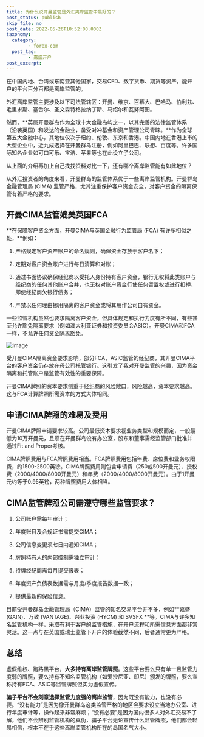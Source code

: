 ```yaml
---
title: 为什么说开曼监管是外汇离岸监管中最好的？
post_status: publish
skip_file: no
post_date: 2022-05-26T10:52:00.000Z
taxonomy:
  category:
        - forex-com
  post_tag:
        - 嘉盛开户
post_excerpt: 
---
```

在中国内地、台湾或东南亚其他国家，交易CFD、数字货币、期货等资产，能开户的平台百分百都是离岸监管的。

外汇离岸监管主要涉及以下司法管辖区：开曼、维京、百慕大、巴哈马、伯利兹、毛里求斯、塞舌尔、圣文森特格拉纳丁斯、马绍尔和瓦努阿图。

然而，**英属开曼群岛作为全球十大金融岛屿之一，以其完善的法律监管体系（沿袭英国）和发达的金融业，备受对冲基金和资产管理公司青睐。**作为全球第五大金融中心，其地位仅次于纽约、伦敦、东京和香港。中国内地在香港上市的大型企业中，近九成选择在开曼群岛注册，例如阿里巴巴、联想、百度等。许多国际知名企业如可口可乐、宝洁、苹果等也在此设立子公司。

从上面的介绍再加上自己找找资料对比一下，还有哪个离岸监管能有如此地位？

从外汇投资者的角度来看，开曼群岛的监管体系优于一些离岸监管机构。开曼群岛金融管理局 (CIMA) 监管严格，尤其注重保护客户资金安全，对客户资金的隔离保管有着严格的要求。

## 开曼CIMA监管媲美英国FCA

**在保障客户资金方面，开曼CIMA与英国金融行为监管局 (FCA) 有许多相似之处，**例如：

1. 严格规定客户资产账户的命名规则，确保资金存放于客户名下；

1. 定期对客户资金账户进行每日清算和对账；

1. 通过书面协议确保经纪商以受托人身份持有客户资金，银行无权将此类账户与经纪商的任何其他账户合并，也无权对账户资金行使任何留置权或进行扣押，即使经纪商欠银行债务；

1. 严禁以任何理由挪用隔离的客户资金或将其用作公司自有资金。

一些监管机构虽然也要求隔离客户资金，但具体规定和执行力度有所不同，有些甚至允许豁免隔离要求（例如澳大利亚证券和投资委员会ASIC）。开曼CIMA和FCA一样，不允许任何资金隔离豁免。

![Image](https://prod-files-secure.s3.us-west-2.amazonaws.com/39ed1227-6d7d-4570-be36-9ccd4a2c4241/bd849744-3fcb-4a37-8312-357962c8f065/image.png?X-Amz-Algorithm=AWS4-HMAC-SHA256&X-Amz-Content-Sha256=UNSIGNED-PAYLOAD&X-Amz-Credential=ASIAZI2LB466QPR5BOUP%2F20250821%2Fus-west-2%2Fs3%2Faws4_request&X-Amz-Date=20250821T161345Z&X-Amz-Expires=3600&X-Amz-Security-Token=IQoJb3JpZ2luX2VjEKj%2F%2F%2F%2F%2F%2F%2F%2F%2F%2FwEaCXVzLXdlc3QtMiJHMEUCIQCrIDNwqVOri8Bk93rX%2Bb9yCjqiLJujAIxSSBi1kp3uQgIgdpPhYYGbMokGvKPL%2BlJrWzHw%2F%2BmbsfrIE0I1TJ8DYSEqiAQI8f%2F%2F%2F%2F%2F%2F%2F%2F%2F%2FARAAGgw2Mzc0MjMxODM4MDUiDFIw7wPsu8NjXce8zSrcAwC6p5Dlj7SKwf1WPu9TCT3f458OJGAtM9mZhA5QyZmfP7Rhunmzq18IhWxkU4FTNbAUkoJJv5xDN5dOfRTbOyQliPjeDkeAXwkn6JyIYfw%2B9il0393Erv%2FZQs2zRA%2BXCUNoL8kvpVfo0igCZDZCz8JlvPzwa10Cc8AOriUhqEWTNV0RgAAQd01tzegm6uCUxW9M8gf3gF7gO2LIjrwPNp1OC6gCUDy90Y2ui7Mpla0cXwncTXRGIj2VV8CzD9HrmN71UvfoV8rAWM7I4%2BdNKPRrMSyx8eoZTHZytQCr0kvTxYNuLO59FkHsF7dVoLw2SAOWhXLhc%2BlcFknhE8hvGgPHFSJb8Ozqj%2FcReufqRnlTRTCjNOSjYA3%2FhHSESE1dyDl4qbBO%2BWNsrOolIjqDj2gQZ73OoTftpYUfEsJ4ft359a10S%2F3IxeEJf1CFS3ldxqZgoq%2Fb7%2BRKHYgdoz6HfhJp71xvzFEtf7swFLuNcpuXuwYCTFkL4sv8iS11WGJd53u4YI9QV5vrwpP5I7tLU3Wz2ZjuUoyTP51ZAATy6nZC4esKI8ERmZvdJZm3mf1862LZHI1YnV%2B62mfD%2BrmNH9kYFqPHYzmBtPTJjOD%2Fesbvv6d%2BXyPte4WEDGOsMLr1nMUGOqUBn29gBDOALfdPyKSXyIm8zMhIEzQ21lvkp8ATn6U4lYKOGfFmvTEquxYqrCMFNij019BexKCU5AXqVYKZ4t30TZtmalpTE4Q%2BEvaS%2B%2FZi7Jvu0olbQ40dRnAMFtlZBq9GIvDoVUDWNwEdbF77dNkdLzfmtIkJHWkFHRlB8nU%2BCpM6aSMAT7Koi3i%2B3TGXTiElRKIkXk4wsT6lIgmn9drT3MztNb9m&X-Amz-Signature=9eabc32526e60eac493fdce241772759eebfb029abcdba07cdf73f3dddb6e546&X-Amz-SignedHeaders=host&x-amz-checksum-mode=ENABLED&x-id=GetObject)

受开曼CIMA隔离资金要求影响，部分FCA、ASIC监管的经纪商，其开曼CIMA平台的客户资金仍存放在母公司托管银行。这引发了我对开曼监管的兴趣，因为资金隔离和托管账户是监管有效性的重要保障。

开曼CIMA牌照的资本要求侧重于经纪商的风险敞口，风险越高，资本要求越高。这与FCA计算牌照所需资本的方式大体相同。

## **申请CIMA牌照的难易及费用**

开曼CIMA牌照申请要求较高。公司最低资本要求视业务类型和规模而定，一般最低为10万开曼元，且须在开曼群岛设有办公室，股东和董事需经监管部门批准并通过Fit and Proper考核。

CIMA牌照费用与FCA牌照费用相当。FCA牌照费用包括年费、席位费和业务权限费，约1500-2500英镑。CIMA牌照费用则包含申请费（250或500开曼元）、授权费（2000/4000/8000开曼元）和年费（2000/4000/8000开曼元）。由于1开曼元约等于0.95英镑，两种牌照费用大体相当。

## CIMA监管牌照公司需遵守哪些监管要求？

1. 公司账户需每年审计；

1. 年度账目及合规证书需提交CIMA；

1. 公司信息变更须七日内通知CIMA；

1. 牌照持有人的内部控制需独立审计；

1. 持牌经纪商需每月提交报表；

1. 年度资产负债表数据需与月度/季度报告数据一致；

1. 提供最新的保险信息。

目前受开曼群岛金融管理局（CIMA）监管的知名交易平台并不多，例如**嘉盛 (GAIN)、万致 (VANTAGE)、兴业投资 (HYCM) 和 SVSFX **等。CIMA与许多知名监管机构一样，采取有利于客户的监管措施，在开户流程和所需信息方面都非常灵活。这一点与在英国或瑞士监管下开户的体验截然不同，后者通常更为严格。

## 总结

虚假维权、跑路黑平台，**大多持有离岸监管牌照**。这些平台要么只有单一且监管力度弱的牌照，要么持有不知名监管机构（如爱沙尼亚、印尼）颁发的牌照，要么宣称持有FCA、ASIC等监管牌照但实为虚假宣传。

**骗子平台不会刻意选择监管力度强的离岸监管**，因为既没有能力，也没有必要。“没有能力”是因为像开曼群岛这类监管严格的地区会要求设立当地办公室、进行年度审计等，操作起来非常麻烦；“没有必要”是因为国内很多人对外汇交易不了解，他们不会辨别监管机构的真伪，骗子平台无论宣传什么监管牌照，他们都会轻易相信，根本不在乎这些离岸监管机构所在的岛国名气大小。